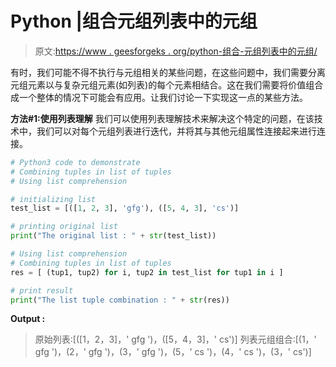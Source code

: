 # Python |组合元组列表中的元组

> 原文:[https://www . geesforgeks . org/python-组合-元组列表中的元组/](https://www.geeksforgeeks.org/python-combining-tuples-in-list-of-tuples/)

有时，我们可能不得不执行与元组相关的某些问题，在这些问题中，我们需要分离元组元素以与复杂元组元素(如列表)的每个元素相结合。这在我们需要将价值组合成一个整体的情况下可能会有应用。让我们讨论一下实现这一点的某些方法。

**方法#1:使用列表理解**
我们可以使用列表理解技术来解决这个特定的问题，在该技术中，我们可以对每个元组列表进行迭代，并将其与其他元组属性连接起来进行连接。

```py
# Python3 code to demonstrate
# Combining tuples in list of tuples
# Using list comprehension

# initializing list
test_list = [([1, 2, 3], 'gfg'), ([5, 4, 3], 'cs')]

# printing original list
print("The original list : " + str(test_list))

# Using list comprehension
# Combining tuples in list of tuples
res = [ (tup1, tup2) for i, tup2 in test_list for tup1 in i ]

# print result
print("The list tuple combination : " + str(res))
```

**Output :**

> 原始列表:[([1，2，3]，' gfg ')，([5，4，3]，' cs')]
> 列表元组组合:[(1，' gfg ')，(2，' gfg ')，(3，' gfg ')，(5，' cs ')，(4，' cs ')，(3，' cs')]